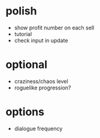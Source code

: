 # polish
- show profit number on each sell
- tutorial
- check input in update

# optional
- craziness/chaos level
- roguelike progression?

# options
- dialogue frequency